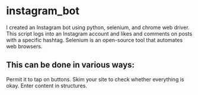 # instagram_bot
I created an Instagram bot using python, selenium, and chrome web driver. 
This script logs into an Instagram account and likes and comments on posts with a specific hashtag.
Selenium is an open-source tool that automates web browsers.

## This can be done in various ways:
Permit it to tap on buttons.
Skim your site to check whether everything is okay.
Enter content in structures.
